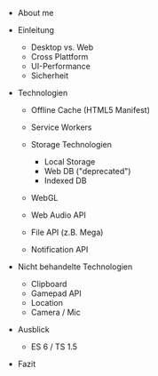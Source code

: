 * About me

* Einleitung
  * Desktop vs. Web
  * Cross Plattform
  * UI-Performance
  * Sicherheit

* Technologien
  * Offline Cache (HTML5 Manifest)

  * Service Workers

  * Storage Technologien
    * Local Storage
    * Web DB ("deprecated")
    * Indexed DB

  * WebGL

  * Web Audio API

  * File API (z.B. Mega)

  * Notification API

* Nicht behandelte Technologien
  * Clipboard
  * Gamepad API
  * Location
  * Camera / Mic

* Ausblick
  * ES 6 / TS 1.5

* Fazit
